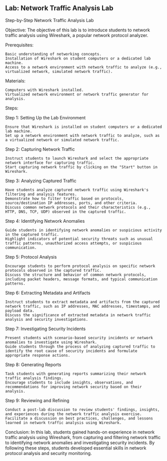 ## Lab: Network Traffic Analysis Lab

Step-by-Step Network Traffic Analysis Lab

Objective: The objective of this lab is to introduce students to network traffic analysis using Wireshark, a popular network protocol analyzer.

Prerequisites:

    Basic understanding of networking concepts.
    Installation of Wireshark on student computers or a dedicated lab machine.
    Access to a network environment with network traffic to analyze (e.g., virtualized network, simulated network traffic).

Materials:

    Computers with Wireshark installed.
    Virtualized network environment or network traffic generator for analysis.

Steps:

Step 1: Setting Up the Lab Environment

    Ensure that Wireshark is installed on student computers or a dedicated lab machine.
    Set up a network environment with network traffic to analyze, such as a virtualized network or simulated network traffic.

Step 2: Capturing Network Traffic

    Instruct students to launch Wireshark and select the appropriate network interface for capturing traffic.
    Start capturing network traffic by clicking on the "Start" button in Wireshark.

Step 3: Analyzing Captured Traffic

    Have students analyze captured network traffic using Wireshark's filtering and analysis features.
    Demonstrate how to filter traffic based on protocols, source/destination IP addresses, ports, and other criteria.
    Discuss common network protocols and their characteristics (e.g., HTTP, DNS, TCP, UDP) observed in the captured traffic.

Step 4: Identifying Network Anomalies

    Guide students in identifying network anomalies or suspicious activity in the captured traffic.
    Highlight indicators of potential security threats such as unusual traffic patterns, unauthorized access attempts, or suspicious communication.

Step 5: Protocol Analysis

    Encourage students to perform protocol analysis on specific network protocols observed in the captured traffic.
    Discuss the structure and behavior of common network protocols, including packet headers, message formats, and typical communication patterns.

Step 6: Extracting Metadata and Artifacts

    Instruct students to extract metadata and artifacts from the captured network traffic, such as IP addresses, MAC addresses, timestamps, and payload data.
    Discuss the significance of extracted metadata in network traffic analysis and security investigations.

Step 7: Investigating Security Incidents

    Present students with scenario-based security incidents or network anomalies to investigate using Wireshark.
    Guide students through the process of analyzing captured traffic to identify the root cause of security incidents and formulate appropriate response actions.

Step 8: Generating Reports

    Task students with generating reports summarizing their network traffic analysis findings.
    Encourage students to include insights, observations, and recommendations for improving network security based on their analysis.

Step 9: Reviewing and Refining

    Conduct a post-lab discussion to review students' findings, insights, and experiences during the network traffic analysis exercise.
    Facilitate a discussion on best practices, challenges, and lessons learned in network traffic analysis using Wireshark.

Conclusion: In this lab, students gained hands-on experience in network traffic analysis using Wireshark, from capturing and filtering network traffic to identifying network anomalies and investigating security incidents. By following these steps, students developed essential skills in network protocol analysis and security monitoring.
